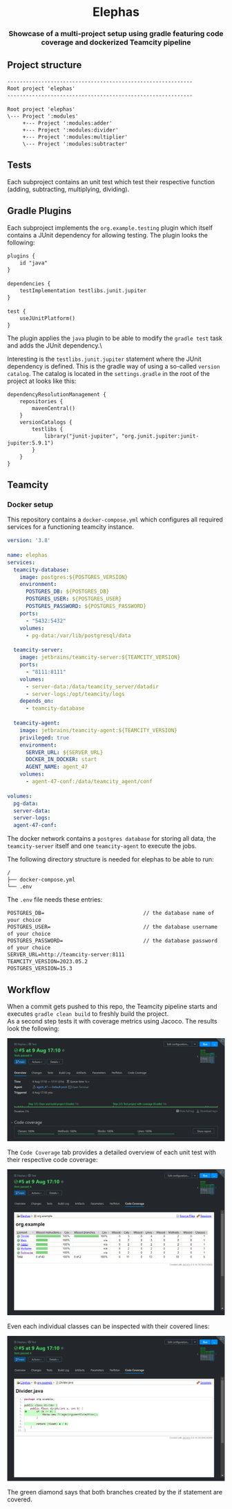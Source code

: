 <h1 align="center">Elephas</h1>
<h3 align="center">Showcase of a multi-project setup using gradle featuring code coverage and dockerized Teamcity pipeline</h3>

## Project structure

````
------------------------------------------------------------
Root project 'elephas'
------------------------------------------------------------

Root project 'elephas'
\--- Project ':modules'
     +--- Project ':modules:adder'
     +--- Project ':modules:divider'
     +--- Project ':modules:multiplier'
     \--- Project ':modules:subtracter'
````

## Tests

Each subproject contains an unit test which test their respective function (adding, subtracting, multiplying, dividing).

## Gradle Plugins

Each subproject implements the `org.example.testing` plugin which itself contains a JUnit dependency for allowing testing.
The plugin looks the following:

```
plugins {
    id "java"
}

dependencies {
    testImplementation testlibs.junit.jupiter
}

test {
    useJUnitPlatform()
}
```

The plugin applies the `java` plugin to be able to modify the `gradle test` task and adds the JUnit dependency.\

Interesting is the `testlibs.junit.jupiter` statement where the JUnit dependency is defined. This is the gradle way of using a so-called `version catalog`.
The catalog is located in the `settings.gradle` in the root of the project at looks like this:

```
dependencyResolutionManagement {
    repositories {
        mavenCentral()
    }
    versionCatalogs {
        testlibs {
            library("junit-jupiter", "org.junit.jupiter:junit-jupiter:5.9.1")
        }
    }
}
```

## Teamcity 

### Docker setup

This repository contains a `docker-compose.yml` which configures all required services for a functioning teamcity instance.

```yaml
version: '3.8'

name: elephas
services:
  teamcity-database:
    image: postgres:${POSTGRES_VERSION}
    environment:
      POSTGRES_DB: ${POSTGRES_DB}
      POSTGRES_USER: ${POSTGRES_USER}
      POSTGRES_PASSWORD: ${POSTGRES_PASSWORD}
    ports:
      - "5432:5432"
    volumes:
      - pg-data:/var/lib/postgresql/data

  teamcity-server:
    image: jetbrains/teamcity-server:${TEAMCITY_VERSION}
    ports:
      - "8111:8111"
    volumes:
      - server-data:/data/teamcity_server/datadir
      - server-logs:/opt/teamcity/logs
    depends_on:
      - teamcity-database

  teamcity-agent:
    image: jetbrains/teamcity-agent:${TEAMCITY_VERSION}
    privileged: true
    environment:
      SERVER_URL: ${SERVER_URL}
      DOCKER_IN_DOCKER: start
      AGENT_NAME: agent_47
    volumes:
      - agent-47-conf:/data/teamcity_agent/conf

volumes:
  pg-data:
  server-data:
  server-logs:
  agent-47-conf:
```
The docker network contains a `postgres database` for storing all data, the `teamcity-server` itself and one `teamcity-agent` to execute the jobs.

The following directory structure is needed for elephas to be able to run:

```
/
├── docker-compose.yml
└── .env
```

The `.env` file needs these entries:

```
POSTGRES_DB=                                // the database name of your choice
POSTGRES_USER=                              // the database username of your choice
POSTGRES_PASSWORD=                          // the database password of your choice
SERVER_URL=http://teamcity-server:8111
TEAMCITY_VERSION=2023.05.2
POSTGRES_VERSION=15.3
```

## Workflow

When a commit gets pushed to this repo, the Teamcity pipeline starts and executes `gradle clean build` to freshly build the project.\
As a second step tests it with coverage metrics using Jacoco. The results look the following:

![teamcity-result-overview](src/main/resources/assets/teamcity-result.png)

The `Code Coverage` tab provides a detailed overview of each unit test with their respective code coverage:

![teamcity-code-coverage-tab](src/main/resources/assets/teamcity-coverage-tab.png)

Even each individual classes can be inspected with their covered lines:

![teamcity-coverage-specific-class](src/main/resources/assets/teamcity-coverage-class.png)

The green diamond says that both branches created by the if statement are covered.